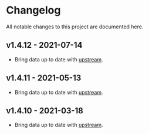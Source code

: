 # Changelog
All notable changes to this project are documented here.

## v1.4.12 - 2021-07-14
* Bring data up to date with [upstream](https://github.com/google/libphonenumber/releases/tag/v8.12.27).

## v1.4.11 - 2021-05-13
* Bring data up to date with [upstream](https://github.com/google/libphonenumber/releases/tag/v8.12.22).

## v1.4.10 - 2021-03-18
* Bring data up to date with [upstream](https://github.com/google/libphonenumber/releases/tag/v8.12.20).
